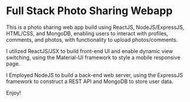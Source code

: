 # Full Stack Photo Sharing Webapp
This is a photo sharing web app build using ReactJS, NodeJS/ExpressJS, HTML/CSS, and MongoDB, enabling users to interact with profiles, comments, and photos, with functionality to upload photos/comments.

I utilized ReactJS/JSX to build front-end UI and enable dynamic view switching, using the Material-UI framework to style a mobile responsive page.

I Employed NodeJS to build a back-end web server, using the ExpressJS framework to construct a REST API and MongoDB to store user data.

Enjoy!

